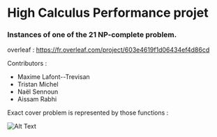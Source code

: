 # High Calculus Performance projet

### Instances of one of the 21 NP-complete problem.

overleaf : https://fr.overleaf.com/project/603e4619f1d06434ef4d86cd

Contributors : 

* Maxime Lafont--Trevisan
* Tristan Michel
* Naël Sennoun
* Aissam Rabhi

Exact cover problem is represented by those functions : 

![Alt Text](https://github.com/Aissam08/Tetris/blob/main/Help_func_visu.jpg)
